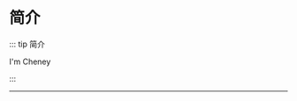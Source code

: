 # 简介

::: tip 简介

I'm Cheney
<!-- 前端学习的曲线陡峭，入门容易精通难。 经常遇到瓶颈的同学往往是因为基础知识不扎实，学习一点，掌握一点，忘记一点。 毕竟我们不是张无忌，没有乾坤大挪移那么神奇的功夫。 -->
:::

<!-- > 前端学习的曲线陡峭，入门容易精通难。 经常遇到瓶颈的同学往往是因为基础知识不扎实，学习一点，掌握一点，忘记一点。 毕竟我们不是张无忌，没有乾坤大挪移那么神奇的功夫。 -->

---

<!-- #### 很早就想做一个自己的个人博客，苦于一直懒惰没有实践。 这里会记录日常学习工作遇到的一些问题，方便自己的总结，也希望对大家有所帮助。 如若有纰漏之处，还希望不会误导大家。 -->

